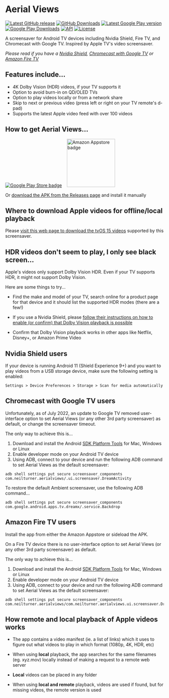 # Aerial Views

[![Latest GitHub release](https://img.shields.io/github/v/release/theothernt/AerialViews.svg?logo=github&label=GitHub&cacheSeconds=3600)](https://github.com/theothernt/AerialViews/releases/latest)
[![GitHub Downloads](https://img.shields.io/github/downloads/theothernt/AerialViews/total?color=blue&label=Downloads&logo=github)](https://github.com/theothernt/AerialViews/releases/latest)
[![Latest Google Play version](https://img.shields.io/endpoint?color=brightgreen&logo=google-play&url=https%3A%2F%2Fplay.cuzi.workers.dev%2Fplay%3Fi%3Dcom.neilturner.aerialviews%26l%3DGoogle%2520Play%26m%3D%24version)](https://play.google.com/store/apps/details?id=com.neilturner.aerialviews)
[![Google Play Downloads](https://img.shields.io/endpoint?color=brightgreen&logo=google-play&url=https%3A%2F%2Fplay.cuzi.workers.dev%2Fplay%3Fi%3Dcom.neilturner.aerialviews%26l%3DDownloads%26m%3D%24totalinstalls)](https://play.google.com/store/apps/details?id=com.neilturner.aerialviews)
[![API](https://img.shields.io/badge/API-22%2B-lightgrey.svg?style=flat)](https://android-arsenal.com/api?level=22)
[![License](https://img.shields.io/:license-gpl%20v3-lightgrey.svg?style=flat)](https://raw.githubusercontent.com/theothernt/AerialViews/master/LICENSE)

A screensaver for Android TV devices including Nvidia Shield, Fire TV, and Chromecast with Google TV. Inspired by Apple TV's video screensaver.

*Please read if you have a [Nvidia Shield](#nvidia-shield-users), [Chromecast with Google TV](#chromecast-with-google-tv-users) or [Amazon Fire TV](#amazon-fire-tv-users)*

## Features include...

* 4K Dolby Vision (HDR) videos, if your TV supports it
* Option to avoid burn-in on QD/OLED TVs
* Option to play videos locally or from a network share
* Skip to next or previous video (press left or right on your TV remote's d-pad)
* Supports the latest Apple video feed with over 100 videos

## How to get Aerial Views...

[![Google Play Store badge](https://play.google.com/intl/en_us/badges/images/badge_new.png)](https://play.google.com/store/apps/details?id=com.neilturner.aerialviews) &nbsp;&nbsp;
[<img alt="Amazon Appstore badge" src="https://images-na.ssl-images-amazon.com/images/G/01/mobile-apps/devportal2/res/images/amazon-appstore-badge-english-black.png" width="153">](http://www.amazon.com/gp/mas/dl/android?p=com.neilturner.aerialviews)

Or [download the APK from the Releases page](https://github.com/theothernt/AerialViews/releases) and install it manually

## Where to download Apple videos for offline/local playback

Please [visit this web page to download the tvOS 15 videos](https://aerial-videos.netlify.app/) supported by this screensaver.

## HDR videos don't seem to play, I only see black screen...

Apple's videos only support Dolby Vision HDR. Even if your TV supports HDR, it might not support Dolby Vision.

Here are some things to try...

* Find the make and model of your TV, search online for a product page for that device and it should list the supported HDR modes (there are a few!)

* If you use a Nvidia Shield, please [follow their instructions on how to enable (or confirm) that Dolby Vision playback is possible](https://www.nvidia.com/en-us/shield/support/shield-tv/enable-dolby-vision-hdr10-on-shield/)

* Confirm that Dolby Vision playback works in other apps like Netflix, Disney+, or Amazon Prime Video

## Nvidia Shield users

If your device is running Android 11 (Shield Experience 9+) and you want to play videos from a USB storage device, make sure the following setting is enabled: 

`Settings > Device Preferences > Storage > Scan for
media automatically`

## Chromecast with Google TV users

Unfortunately, as of July 2022, an update to Google TV removed user-interface option to set Aerial Views (or any other 3rd party screensaver) as default, or change the screensaver timeout.

The only way to achieve this is...
1. Download and install the Android [SDK Platform Tools](https://developer.android.com/studio/releases/platform-tools) for Mac, Windows or Linux
2. Enable developer mode on your Android TV device
3. Using ADB, connect to your device and run the following ADB command to set Aerial Views as the default screensaver:
  ```
  adb shell settings put secure screensaver_components com.neilturner.aerialviews/.ui.screensaver.DreamActivity
  ```

To restore the default Ambient screensaver, use the following ADB command...

``` 
adb shell settings put secure screensaver_components com.google.android.apps.tv.dreamx/.service.Backdrop
```

## Amazon Fire TV users

Install the app from either the Amazon Appstore or sideload the APK.

On a Fire TV device there is no user-interface option to set Aerial Views (or any other 3rd party screensaver) as default.

The only way to achieve this is...
1. Download and install the Android [SDK Platform Tools](https://developer.android.com/studio/releases/platform-tools) for Mac, Windows or Linux
2. Enable developer mode on your Android TV device
3. Using ADB, connect to your device and run the following ADB command to set Aerial Views as the default screensaver:
  ```
  adb shell settings put secure screensaver_components com.neilturner.aerialviews/com.neilturner.aerialviews.ui.screensaver.DreamActivity
  ```

## How remote and local playback of Apple videos works

* The app contains a video manifest (ie. a list of links) which it uses to figure out what videos to play in which format (1080p, 4K, HDR, etc)

* When using **local** playback, the app searches for the same filenames (eg. xyz.mov) locally instead of making a request to a remote web server

* **Local** videos can be placed in any folder

* When using **local and remote** playback, videos are used if found, but for missing videos, the remote version is used
